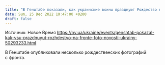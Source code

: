 ```yaml
---
title: "В Генштабе показали, как украинские воины празднуют Рождество на фронте — фото"
date: Sun, 25 Dec 2022 10:47:00 +0200
draft: false
---
```

Источник: Новое Время https://nv.ua/ukraine/events/genshtab-pokazal-kak-vsu-prazdnuyut-rozhdestvo-na-fronte-foto-novosti-ukrainy-50293233.html


В Генштабе опубликовали несколько рождественских фотографий с фронта.
